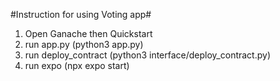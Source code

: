 #Instruction for using Voting app#

1. Open Ganache then Quickstart
2. run app.py   (python3 app.py)
3. run deploy_contract  (python3 interface/deploy_contract.py)
4. run expo (npx expo start)